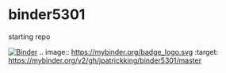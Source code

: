 # binder5301
 starting repo

[![Binder](https://mybinder.org/badge_logo.svg)](https://mybinder.org/v2/gh/jpatrickking/binder5301/master)
.. image:: https://mybinder.org/badge_logo.svg
 :target: https://mybinder.org/v2/gh/jpatrickking/binder5301/master